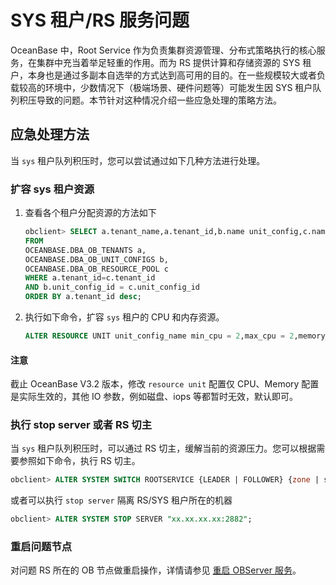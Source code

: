 SYS 租户/RS 服务问题
===================================

OceanBase 中，Root Service 作为负责集群资源管理、分布式策略执行的核心服务，在集群中充当着举足轻重的作用。而为 RS 提供计算和存储资源的 SYS 租户，本身也是通过多副本自选举的方式达到高可用的目的。在一些规模较大或者负载较高的环境中，少数情况下（极端场景、硬件问题等）可能发生因 SYS 租户队列积压导致的问题。本节针对这种情况介绍一些应急处理的策略方法。

应急处理方法
---------------------------

当 `sys` 租户队列积压时，您可以尝试通过如下几种方法进行处理。

### 扩容 sys 租户资源

1. 查看各个租户分配资源的方法如下

   ```sql
   obclient> SELECT a.tenant_name,a.tenant_id,b.name unit_config,c.name pool_name,b.max_cpu,b.min_cpu
   FROM
   OCEANBASE.DBA_OB_TENANTS a,
   OCEANBASE.DBA_OB_UNIT_CONFIGS b,
   OCEANBASE.DBA_OB_RESOURCE_POOL c
   WHERE a.tenant_id=c.tenant_id
   AND b.unit_config_id = c.unit_config_id
   ORDER BY a.tenant_id desc;
   ```

2. 执行如下命令，扩容 `sys` 租户的 CPU 和内存资源。

   ```sql
   ALTER RESOURCE UNIT unit_config_name min_cpu = 2,max_cpu = 2,memory_size = '2G',max_iops = 10000,min_iops = 10000;
   ```

  <main id="notice" type='notice'>
    <h4>注意</h4>
    <p>截止 OceanBase V3.2 版本，修改 <code>resource unit</code> 配置仅 CPU、Memory 配置是实际生效的，其他 IO 参数，例如磁盘、iops 等都暂时无效，默认即可。</p>
  </main>

### 执行 stop server 或者 RS 切主

当 `sys` 租户队列积压时，可以通过 RS 切主，缓解当前的资源压力。您可以根据需要参照如下命令，执行 RS 切主。

```sql
obclient> ALTER SYSTEM SWITCH ROOTSERVICE {LEADER | FOLLOWER} {zone | server};
```

或者可以执行 `stop server` 隔离 RS/SYS 租户所在的机器

```sql
obclient> ALTER SYSTEM STOP SERVER "xx.xx.xx.xx:2882";
```

### 重启问题节点

对问题 RS 所在的 OB 节点做重启操作，详情请参见 [重启 OBServer 服务](../../../../200.basic-database-management/100.manage-clusters/500.manage-observer/400.restart-observer.md)。
